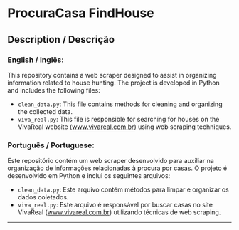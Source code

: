 # ProcuraCasa FindHouse

## Description / Descrição

### English / Inglês:

This repository contains a web scraper designed to assist in organizing information related to house hunting. The project is developed in Python and includes the following files:

- `clean_data.py`: This file contains methods for cleaning and organizing the collected data.
- `viva_real.py`: This file is responsible for searching for houses on the VivaReal website (www.vivareal.com.br) using web scraping techniques.

### Português / Portuguese:

Este repositório contém um web scraper desenvolvido para auxiliar na organização de informações relacionadas à procura por casas. O projeto é desenvolvido em Python e inclui os seguintes arquivos:

- `clean_data.py`: Este arquivo contém métodos para limpar e organizar os dados coletados.
- `viva_real.py`: Este arquivo é responsável por buscar casas no site VivaReal (www.vivareal.com.br) utilizando técnicas de web scraping.

---